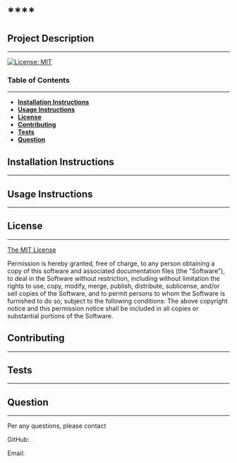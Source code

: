 # ****

## Project Description
___





[![License: MIT](https://img.shields.io/badge/License-MIT-yellow.svg)](https://opensource.org/licenses/MIT)

### Table of Contents
___
- **[Installation Instructions](#installation-instructions)**<br>
- **[Usage Instructions](#usage-instructions)**<br>
- **[License](#license)**<br>
- **[Contributing](#contributing)**<br>
- **[Tests](#tests)**<br>
- **[Question](#questions)**<br>

## Installation Instructions
___


## Usage Instructions
___


## License
___
[The MIT License](https://opensource.org/licenses/MIT)

Permission is hereby granted, free of charge, to any person obtaining a copy of this software and associated documentation files (the "Software"), to deal in the Software without restriction, including without limitation the rights to use, copy, modify, merge, publish, distribute, sublicense, and/or sell copies of the Software, and to permit persons to whom the Software is furnished to do so, subject to the following conditions: The above copyright notice and this permission notice shall be included in all copies or substantial portions of the Software.

## Contributing
___


## Tests
___


## Question
___
Per any questions, please contact

GitHub: 

Email: 

